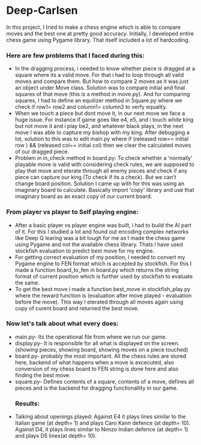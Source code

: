 # Deep-Carlsen
In this project, I tried to make a chess engine which is able to compare moves and the best one at pretty good accuracy.
Initially, I developed entire chess game using Pygame library. That itself included a lot of hardcoding. 
### Here are few problems that I faced during this:
* In the dragging process, i needed to know whether piece is dragged at a square where its a valid move. For that i had to loop through all valid moves and compare them. But how to compare 2 moves as it was just an object under Move class. Solution was to compare initial and final squares of that move (this is a method in move.py). And for comparing squares, I had to define an equilizer method in Square.py where we check if row1= row2 and column1= column2 to verfy equality.
* When we touch a piece but dont move it, in our next move we face a huge issue. For instance if game goes like e4, e5, and i touch white king but not move it and i play be2, and whatever black plays, in the next move I was able to capture my bishop with my king. After debugging a lot, solution to this was to edit main.py where if (released row== initial row ) && (released col== initial col) then we clear the calculated moves of our dragged piece.
* Problem in in_check method in board.py: To check whether a 'normally' playable move is valid with considering check rules, we are supposed to play that move and eterate through all enemy pieces and check if any piece can capture our king (To check if its a check). But we can't change board position. Solution I came up with for this was using an imaginary board to calculate. Basically import 'copy' library and use that imaginary board as an exact copy of our current board.
### From player vs player to Self playing engine:
* After a basic player vs player engine was built, i had to build the AI part of it. For this I studied a lot and found out encoding complex networks like Deep Q learing was a bit tough for me as I made the chess game using Pygame and not the available chess library. Thats I have used stockfish evaluation to predict best move for my engine.
* For getting correct evaluation of my position, I needed to convert my Pygame engine to FEN format which is accepted by stockfish. For this I made a function board_to_fen in board.py which returns the string format of current position which is further used by stockfish to evaluate the same.
* To get the best move i made a function best_move in stockfish_play.py where the reward function is (evaluation after move played - evaluation before the move). This way I eterated through all moves again using copy of curent board and returned the best move.
### Now let's talk about what every does:
* main.py- Its the operational file from where we run our game.
* display.py- It is responsible for all what is displayed on the screen.(showing pieces, showing board, showing moves on a piece touched)
* board.py- probably the most important. All the chess rules are stored here, backend of what happens when a move is excecuted, also conversion of my chess board to FEN string is done here and also finding the best move.
* square.py- Defines contents of a square, contents of a move, defines all pieces and is the backend for dragging functionallity in our game.
  ### Results:
* Talking about openings played:
Against E4 it plays lines similar to the Italian game (at depth= 1) and plays Caro Kann defence (at depth= 10). Against D4, it plays lines similar to Nimzo Indian defence (at depth= 1) and plays D5 lines(at depth= 10).

  
  
